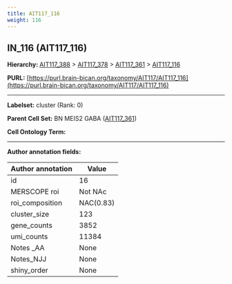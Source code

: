 ```yaml
---
title: AIT117_116
weight: 116
---
```

## IN_116 (AIT117_116)
<b>Hierarchy: </b>
[AIT117_388](../AIT117_388) >
[AIT117_378](../AIT117_378) >
[AIT117_361](../AIT117_361) >
[AIT117_116](../AIT117_116)

**PURL:** [https://purl.brain-bican.org/taxonomy/AIT117/AIT117_116](https://purl.brain-bican.org/taxonomy/AIT117/AIT117_116)

---


**Labelset:** cluster (Rank: 0)

**Parent Cell Set:** BN MEIS2 GABA ([AIT117_361](../AIT117_361))



**Cell Ontology Term:** 

[MARKER GENES.]: #


---

[TRANSFERRED ANNOTATIONS.]: #


[AUTHOR ANNOTATION FIELDS.]: #


**Author annotation fields:**

| Author annotation | Value |
|-------------------|-------|
|id|16|
|MERSCOPE roi|Not NAc|
|roi_composition|NAC(0.83) | CaH(0.1) | CaB(0.06)|
|cluster_size|123|
|gene_counts|3852|
|umi_counts|11384|
|Notes _AA|None|
|Notes_NJJ|None|
|shiny_order|None|
